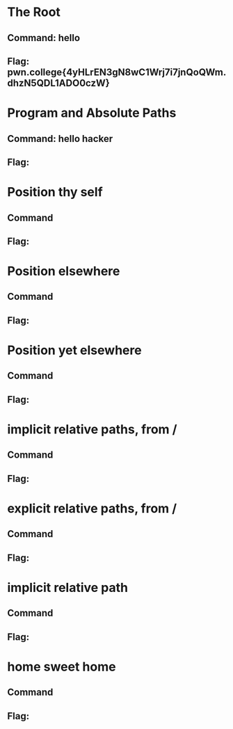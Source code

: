 # The Root
## Command: hello
## Flag: pwn.college{4yHLrEN3gN8wC1Wrj7i7jnQoQWm.dhzN5QDL1ADO0czW}






# Program and Absolute Paths
## Command: hello hacker
## Flag:

# Position thy self
## Command
## Flag:

# Position elsewhere
## Command
## Flag:

# Position yet elsewhere
## Command
## Flag:

# implicit relative paths, from /
## Command
## Flag:

# explicit relative paths, from / 
## Command
## Flag:

# implicit relative path
## Command
## Flag:

# home sweet home
## Command
## Flag:


